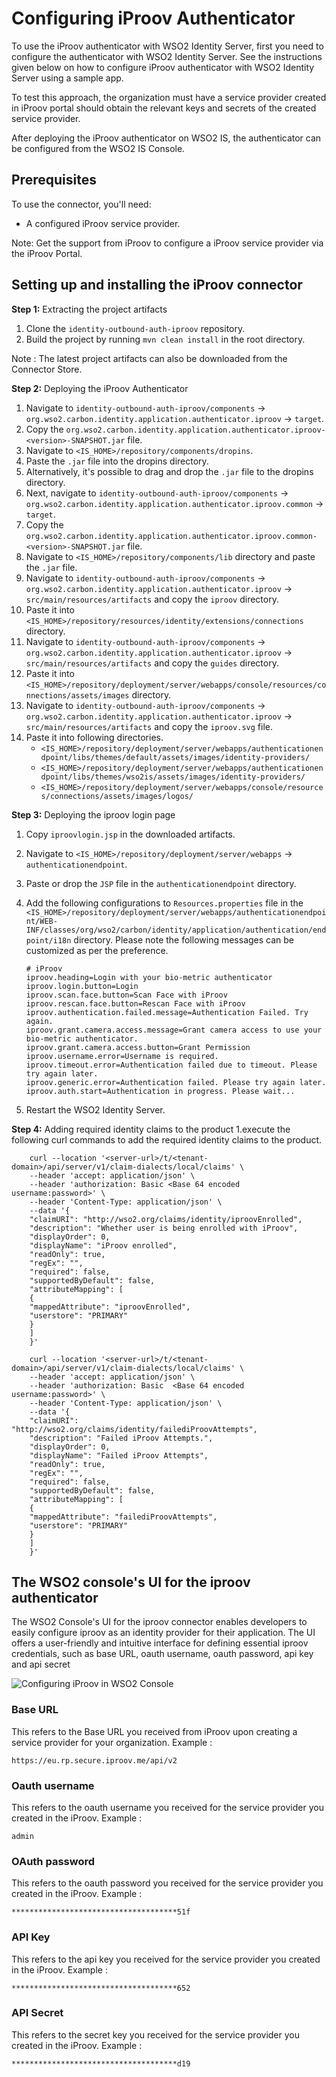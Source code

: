 # Configuring iProov Authenticator
To use the iProov authenticator with WSO2 Identity Server, first you need to configure  the authenticator with
WSO2 Identity Server. See the instructions given below on how to configure iProov authenticator with
WSO2 Identity Server using a sample app.

To test this approach, the organization must have a service provider created in iProov portal should obtain
the relevant keys and secrets of the created service provider.

After deploying the iProov authenticator on WSO2 IS, the authenticator can be configured from the
WSO2 IS Console.

## Prerequisites
To use the connector, you'll need:

- A configured iProov service provider.

Note: Get the support from iProov to configure a iProov service provider via the iProov Portal.

## Setting up and installing the iProov connector

**Step 1:** Extracting the project artifacts
1. Clone the `identity-outbound-auth-iproov` repository.
2. Build the project by running ```mvn clean install``` in the root directory.

Note : The latest project artifacts can also be downloaded from the Connector Store.

**Step 2:** Deploying the iProov Authenticator

1. Navigate to `identity-outbound-auth-iproov/components` → `org.wso2.carbon.identity.application.authenticator.iproov`
   → `target`.
2. Copy the `org.wso2.carbon.identity.application.authenticator.iproov-<version>-SNAPSHOT.jar` file.
3. Navigate to `<IS_HOME>/repository/components/dropins`.
4. Paste the `.jar` file into the dropins directory.
5. Alternatively, it's possible to drag and drop the `.jar` file to the dropins directory.
6. Next, navigate to `identity-outbound-auth-iproov/components` →
   `org.wso2.carbon.identity.application.authenticator.iproov.common` → `target`.
7. Copy the `org.wso2.carbon.identity.application.authenticator.iproov.common-<version>-SNAPSHOT.jar` file.
8. Navigate to `<IS_HOME>/repository/components/lib` directory and paste the `.jar` file.
9. Navigate to `identity-outbound-auth-iproov/components` → `org.wso2.carbon.identity.application.authenticator.iproov`
   → `src/main/resources/artifacts` and copy the `iproov` directory.
10. Paste it into `<IS_HOME>/repository/resources/identity/extensions/connections` directory.
11. Navigate to `identity-outbound-auth-iproov/components` → `org.wso2.carbon.identity.application.authenticator.iproov`
   → `src/main/resources/artifacts` and copy the `guides` directory.
12. Paste it into `<IS_HOME>/repository/deployment/server/webapps/console/resources/connections/assets/images` directory.
13. Navigate to `identity-outbound-auth-iproov/components` → `org.wso2.carbon.identity.application.authenticator.iproov`
    → `src/main/resources/artifacts` and copy the `iproov.svg` file.
14. Paste it into following directories.
    - `<IS_HOME>/repository/deployment/server/webapps/authenticationendpoint/libs/themes/default/assets/images/identity-providers/`
    - `<IS_HOME>/repository/deployment/server/webapps/authenticationendpoint/libs/themes/wso2is/assets/images/identity-providers/`
    - `<IS_HOME>/repository/deployment/server/webapps/console/resources/connections/assets/images/logos/`

**Step 3:** Deploying the iproov login page
1. Copy `iproovlogin.jsp` in the downloaded artifacts.
2. Navigate to `<IS_HOME>/repository/deployment/server/webapps` → `authenticationendpoint`.
3. Paste or drop the `JSP` file in the `authenticationendpoint` directory.
4. Add the following configurations to `Resources.properties` file in the 
`<IS_HOME>/repository/deployment/server/webapps/authenticationendpoint/WEB-INF/classes/org/wso2/carbon/identity/application/authentication/endpoint/i18n` directory. Please note the following messages can be customized as per the preference.
    ```
    # iProov
    iproov.heading=Login with your bio-metric authenticator
    iproov.login.button=Login
    iproov.scan.face.button=Scan Face with iProov
    iproov.rescan.face.button=Rescan Face with iProov
    iproov.authentication.failed.message=Authentication Failed. Try again.
    iproov.grant.camera.access.message=Grant camera access to use your bio-metric authenticator.
    iproov.grant.camera.access.button=Grant Permission
    iproov.username.error=Username is required.
    iproov.timeout.error=Authentication failed due to timeout. Please try again later.
    iproov.generic.error=Authentication failed. Please try again later.
    iproov.auth.start=Authentication in progress. Please wait...
    ```
   
5. Restart the WSO2 Identity Server.

**Step 4:** Adding required identity claims to the product
1.execute the following curl commands to add the required identity claims to the product.
```
    curl --location '<server-url>/t/<tenant-domain>/api/server/v1/claim-dialects/local/claims' \
    --header 'accept: application/json' \
    --header 'authorization: Basic <Base 64 encoded username:password>' \
    --header 'Content-Type: application/json' \
    --data '{
    "claimURI": "http://wso2.org/claims/identity/iproovEnrolled",
    "description": "Whether user is being enrolled with iProov",
    "displayOrder": 0,
    "displayName": "iProov enrolled",
    "readOnly": true,
    "regEx": "",
    "required": false,
    "supportedByDefault": false,
    "attributeMapping": [
    {
    "mappedAttribute": "iproovEnrolled",
    "userstore": "PRIMARY"
    }
    ]
    }'
```
```
    curl --location '<server-url>/t/<tenant-domain>/api/server/v1/claim-dialects/local/claims' \
    --header 'accept: application/json' \
    --header 'authorization: Basic  <Base 64 encoded username:password>' \
    --header 'Content-Type: application/json' \
    --data '{
    "claimURI": "http://wso2.org/claims/identity/failediProovAttempts",
    "description": "Failed iProov Attempts.",
    "displayOrder": 0,
    "displayName": "Failed iProov Attempts",
    "readOnly": true,
    "regEx": "",
    "required": false,
    "supportedByDefault": false,
    "attributeMapping": [
    {
    "mappedAttribute": "failediProovAttempts",
    "userstore": "PRIMARY"
    }
    ]
    }'
```

## The WSO2 console's UI for the iproov authenticator

The WSO2 Console's UI for the iproov connector enables developers to easily configure iproov
as an identity provider for their application. The UI offers a user-friendly and intuitive
interface for defining essential iproov credentials, such as base URL, oauth username, oauth password,
api key and api secret

![Configuring iProov in WSO2 Console](../images/wso2console.png)

### Base URL
This refers to the Base URL you received from iProov upon creating a service provider for your organization.
Example :

```
https://eu.rp.secure.iproov.me/api/v2
```

### Oauth username
This refers to the oauth username you received for the service provider you created in the iProov.
Example :
```
admin
```

### OAuth password
This refers to the oauth password you received for the service provider you created in the iProov.
Example :
```
*************************************51f
```

### API Key
This refers to the api key you received for the service provider you created in the iProov.
Example :
```
*************************************652
```

### API Secret
This refers to the secret key you received for the service provider you created in the iProov.
Example :
```
*************************************d19
```
